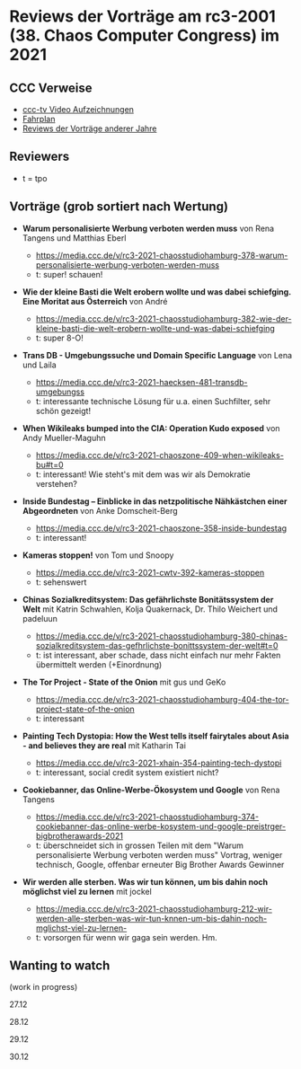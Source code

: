 # Reviews der Vorträge am rc3-2001 (38. Chaos Computer Congress) im 2021

CCC Verweise
------------
* [ccc-tv Video Aufzeichnungen](https://media.ccc.de/c/rc3-2021)
* [Fahrplan](https://rc3.world/2021/public_fahrplan_)
* [Reviews der Vorträge anderer Jahre](https://github.com/tpo/C3_talks_annotations/blob/master/README.md)

Reviewers
---------

* t = tpo

Vorträge (grob sortiert nach Wertung)
-------------------------------------

*   __Warum personalisierte Werbung verboten werden muss__ von Rena Tangens und Matthias Eberl
    * https://media.ccc.de/v/rc3-2021-chaosstudiohamburg-378-warum-personalisierte-werbung-verboten-werden-muss
    * t: super! schauen!

*   __Wie der kleine Basti die Welt erobern wollte und was dabei schiefging. Eine Moritat aus Österreich__ von André
    * https://media.ccc.de/v/rc3-2021-chaosstudiohamburg-382-wie-der-kleine-basti-die-welt-erobern-wollte-und-was-dabei-schiefging
    * t: super 8-O!

*   __Trans DB - Umgebungssuche und Domain Specific Language__ von Lena und Laila
    * https://media.ccc.de/v/rc3-2021-haecksen-481-transdb-umgebungss
    * t: interessante technische Lösung für u.a. einen Suchfilter, sehr schön gezeigt!

*   __When Wikileaks bumped into the CIA: Operation Kudo exposed__ von Andy Mueller-Maguhn
    * https://media.ccc.de/v/rc3-2021-chaoszone-409-when-wikileaks-bu#t=0
    * t: interessant! Wie steht's mit dem was wir als Demokratie verstehen?

*   __Inside Bundestag – Einblicke in das netzpolitische Nähkästchen einer Abgeordneten__ von Anke Domscheit-Berg
    * https://media.ccc.de/v/rc3-2021-chaoszone-358-inside-bundestag
    * t: interessant!

*   __Kameras stoppen!__ von Tom und Snoopy
    * https://media.ccc.de/v/rc3-2021-cwtv-392-kameras-stoppen
    * t: sehenswert

*   __Chinas Sozialkreditsystem: Das gefährlichste Bonitätssystem der Welt__ mit Katrin Schwahlen, Kolja Quakernack, Dr. Thilo Weichert und padeluun
    * https://media.ccc.de/v/rc3-2021-chaosstudiohamburg-380-chinas-sozialkreditsystem-das-gefhrlichste-bonittssystem-der-welt#t=0
    * t: ist interessant, aber schade, dass nicht einfach nur mehr Fakten übermittelt werden (+Einordnung)

*   __The Tor Project - State of the Onion__ mit gus und GeKo
    * https://media.ccc.de/v/rc3-2021-chaosstudiohamburg-404-the-tor-project-state-of-the-onion
    * t: interessant

*   __Painting Tech Dystopia: How the West tells itself fairytales about Asia - and believes they are real__ mit Katharin Tai
    * https://media.ccc.de/v/rc3-2021-xhain-354-painting-tech-dystopi
    * t: interessant, social credit system existiert nicht?

*   __Cookiebanner, das Online-Werbe-Ökosystem und Google__ von Rena Tangens
    * https://media.ccc.de/v/rc3-2021-chaosstudiohamburg-374-cookiebanner-das-online-werbe-kosystem-und-google-preistrger-bigbrotherawards-2021
    * t: überschneidet sich in grossen Teilen mit dem
      "Warum personalisierte Werbung verboten werden muss" Vortrag, weniger technisch,
      Google, offenbar erneuter Big Brother Awards Gewinner

*   __Wir werden alle sterben. Was wir tun können, um bis dahin noch möglichst viel zu lernen__ mit jockel
    * https://media.ccc.de/v/rc3-2021-chaosstudiohamburg-212-wir-werden-alle-sterben-was-wir-tun-knnen-um-bis-dahin-noch-mglichst-viel-zu-lernen-
    * t: vorsorgen für wenn wir gaga sein werden. Hm.

Wanting to watch
----------------

(work in progress)

27.12

28.12

29.12

30.12


